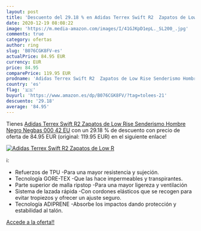 ```yaml
---
layout: post
title: 'Descuento del 29.18 % en Adidas Terrex Swift R2  Zapatos de Low R'
date: 2020-12-19 08:08:22
image: 'https://m.media-amazon.com/images/I/41GJKpD1epL._SL200_.jpg'
comments: true
category: ofertas
author: ring
slug: 'B076CGK8FV-es'
actualPrice: 84.95 EUR
currency: EUR
price: 84.95
comparePrice: 119.95 EUR
prodname: 'Adidas Terrex Swift R2  Zapatos de Low Rise Senderismo Hombre  Negro  Negbas 000   42 EU'
country: 'es'
flag: '🇪🇸'
buyurl: 'https://www.amazon.es/dp/B076CGK8FV/?tag=tolees-21'
descuento: '29.18'
average: '84.95'
---
```


Tienes [Adidas Terrex Swift R2  Zapatos de Low Rise Senderismo Hombre  Negro  Negbas 000   42 EU](https://www.amazon.es/dp/B076CGK8FV/?tag=tolees-21) con un 29.18 % de descuento con precio de oferta de 84.95 EUR (original: 119.95 EUR) en el siguiente enlace!

[![Adidas Terrex Swift R2  Zapatos de Low R](https://m.media-amazon.com/images/I/41GJKpD1epL._SL200_.jpg)](https://www.amazon.es/dp/B076CGK8FV/?tag=tolees-21)

ℹ️:

- Refuerzos de TPU -Para una mayor resistencia y sujeción.
- Tecnología GORE-TEX -Que las hace impermeables y transpirantes.
- Parte superior de malla ripstop -Para una mayor ligereza y ventilación
- Sistema de lazada rápida -Con cordones elásticos que se recogen para evitar tropiezos y ofrecer un ajuste seguro.
- Tecnología ADIPRENE -Absorbe los impactos dando protección y estabilidad al talón.

[Accede a la oferta!!](https://www.amazon.es/dp/B076CGK8FV/?tag=tolees-21)
